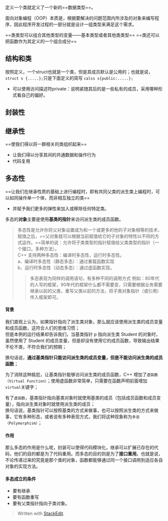 定义一个类就定义了一个新的==数据类型==。

面向对象编程（OOP）本质是，根据要解决的问题范围内所涉及的对象来编写程序，因此程序开发过程的一部分就是设计一组类型来满足这个需求。

==类类型可以组合其他类型的变量——基本类型或者其他类类型==
==类还可以把函数作为其定义的一个组合成分==
## 结构和类
按照定义，一个struct也就是一个类，但是其成员默认是公用的；也就是说，
`struct s {.....};`只是下面定义的简写
`calss s{public:.....};`
- 可以使用访问描述符private：说明紧随其后的是一些私有的成员，采用哪种形式看自己的偏好。
## 封装性
## 继承性
==使我们得以将一群相关的类组织起来==
- 让我们得以分享其间的共通数据和操作行为
- 代码复用
## 多态性
==让我们在继承性质的基础上进行编程时，即有共同父类的派生类上编程时，可以如同操作单一个体，而非相互独立的类==
- 并赋予我们更多的弹性来加入或移除任何特定类。


多态的**对象**主要是使用**基类的指针**来访问派生类的成员函数。
>多态性是允许你将父对象设置成为和一个或更多的他的子对象相等的技术，赋值之后，==父对象就可以根据当前赋值给它的子对象的特性以不同的方式运作。==简单的说：允许将子类类型的指针赋值给父类类型的指针（一个接口，多种方法）。  
C++ 支持两种多态性：编译时多态性，运行时多态性。  
a、编译时多态性（静态多态）：通过重载函数实现  
b、运行时多态性（动态多态）：通过虚函数实现。
>>多态表现为同样的调用语句，有多种不同的调用方式
例如：80年代的人写的框架，90年代的框架什么都不需要变，只需要根据业务需要继承以前的父类，重写父类以前的方法，将子类对象指针（或引用）传入框架即可。

#### 背景
我们直观上认为，如果指针指向了派生类对象，那么就应该使用派生类的成员变量和成员函数，这符合人们的思维习惯；  
但是本例的运行结果却告诉我们，当基类指针 p 指向派生类 Student 的对象时，虽然使用了 Student 的成员变量，但是却没有使用它的成员函数，导致输出结果不伦不类，不符合我们的预期；

换句话说，**通过基类指针只能访问派生类的成员变量，但是不能访问派生类的成员函数**；

为了消除这种尴尬，让基类指针能够访问派生类的成员函数，C++ 增加了`虚函数（Virtual Function）`；使用虚函数非常简单，只需要在函数声明前面增加`virtual`关键字；

有了`虚函数`，基类指针指向基类对象时就使用基类的成员（包括成员函数和成员变量），指向派生类对象时就使用派生类的成员；  
换句话说，基类指针可以按照基类的方式来做事，也可以按照派生类的方式来做事，它有多种形态，或者说有多种表现方式，我们将这种现象称为`多态（Polymorphism）`；

 #### 作用
 那么多态的作用是什么呢，封装可以使得代码模块化，继承可以扩展已存在的代码，他们的目的都是为了代码重用。而多态的目的则是为了**接口重用**。也就是说，不论传递过来的究竟是那个类的对象，函数都能够通过同一个接口调用到适应各自对象的实现方法。
 #### 多态成立的条件
 - 要有继承
 - 要有函数重写
 - 要有父类指针指向子类对象。
> Written with [StackEdit](https://stackedit.io/).
<!--stackedit_data:
eyJoaXN0b3J5IjpbLTIwOTgzODEzMiwtMzY0MzIyMzI4LC00Mz
Y4OTU2MCwtNzUzOTUzMTA5LDE1MTEyODQ5MzYsLTcyMzYyOTQ3
MCwtOTI4MjcwOTg0LC00MDk2ODczMzYsMjAwMDc5Njc2OV19
-->
